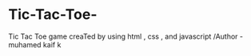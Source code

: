# Tic-Tac-Toe-
Tic Tac Toe game creaTed by using html , css , and javascript
/Author - muhamed kaif k

